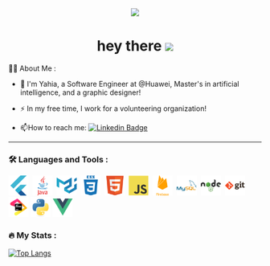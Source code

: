 

<!--
**AzilYahia/AzilYahia** is a ✨ _special_ ✨ repository because its `README.md` (this file) appears on your GitHub profile.

Here are some ideas to get you started:

- 🔭 I’m currently working on ...
- 🌱 I’m currently learning ...
- 👯 I’m looking to collaborate on ...
- 🤔 I’m looking for help with ...
- 💬 Ask me about ...
- 📫 How to reach me: ...
- 😄 Pronouns: ...
- ⚡ Fun fact: ...
-->



<div id="header" align="center">
  <img src="https://media.giphy.com/media/v1.Y2lkPTc5MGI3NjExZTZlMWJjYTNlZWQxMGY2OTQ1MjU1ODc2YjU4MTU0YTM2MmI4MDg1MCZjdD1n/KEYMsj2LcXzfcTP5ii/giphy.gif" width="100"/>
</div>
<h1 align ="center">
  hey there
  <img src="https://media.giphy.com/media/hvRJCLFzcasrR4ia7z/giphy.gif" width="30px"/>
</h1>

:man_technologist: About Me :
 
- :telescope: I'm Yahia, a Software Engineer at @Huawei, Master's in artificial intelligence, and a graphic designer!

- :zap: In my free time, I work for a volunteering organization!

- :mailbox:How to reach me: [![Linkedin Badge](https://img.shields.io/badge/-Yahia-blue?style=flat&logo=Linkedin&logoColor=white)]([your-linkedin-url](https://www.linkedin.com/in/azil-yahia/))


---
### :hammer_and_wrench: Languages and Tools :



<div> 
  <img src="https://github.com/devicons/devicon/blob/master/icons/flutter/flutter-original.svg" title="Flutter" alt="Flutter" width="40" height="40"/>&nbsp;
  <img src="https://github.com/devicons/devicon/blob/master/icons/java/java-original-wordmark.svg" title="Java" alt="Java" width="40" height="40"/>&nbsp;
  <img src="https://github.com/devicons/devicon/blob/master/icons/materialui/materialui-original.svg" title="Material UI" alt="Material UI" width="40" height="40"/>&nbsp;
  <img src="https://github.com/devicons/devicon/blob/master/icons/css3/css3-plain-wordmark.svg"  title="CSS3" alt="CSS" width="40" height="40"/>&nbsp;
  <img src="https://github.com/devicons/devicon/blob/master/icons/html5/html5-original.svg" title="HTML5" alt="HTML" width="40" height="40"/>&nbsp;
  <img src="https://github.com/devicons/devicon/blob/master/icons/javascript/javascript-original.svg" title="JavaScript" alt="JavaScript" width="40" height="40"/>&nbsp;
  <img src="https://github.com/devicons/devicon/blob/master/icons/firebase/firebase-plain-wordmark.svg" title="Firebase" alt="Firebase" width="40" height="40"/>&nbsp;
  <img src="https://github.com/devicons/devicon/blob/master/icons/mysql/mysql-original-wordmark.svg" title="MySQL"  alt="MySQL" width="40" height="40"/>&nbsp;
  <img src="https://github.com/devicons/devicon/blob/master/icons/nodejs/nodejs-original-wordmark.svg" title="NodeJS" alt="NodeJS" width="40" height="40"/>&nbsp;
  <img src="https://github.com/devicons/devicon/blob/master/icons/git/git-original-wordmark.svg" title="Git" **alt="Git" width="40" height="40"/>
  <img src="https://github.com/devicons/devicon/blob/master/icons/jetbrains/jetbrains-original.svg" title="jetbrains" **alt="jetbrains" width="40" height="40"/>
  <img src="https://github.com/devicons/devicon/blob/master/icons/python/python-original.svg" title="python" **alt="python" width="40" height="40"/>
  <img src=" https://github.com/devicons/devicon/blob/master/icons/vuejs/vuejs-original.svg" title="vuejs" **alt="vuejs" width="40" height="40"/>

 
</div>

### :fire: My Stats :


[![Top Langs](https://github-readme-stats.vercel.app/api/top-langs/?username=AzilYahia&layout=compact&theme=vision-friendly-dark)](https://github.com/anuraghazra/github-readme-stats)
















